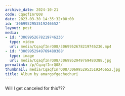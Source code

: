 ```yaml
---
archive_date: 2024-10-21
code: CqaqfInrQ08
date: 2023-03-30 14:35:32+00:00
id: '3069952953519246652'
layout: post
media:
- id: '3069952678219746236'
  type: video
  url: media/CqaqfInrQ08/3069952678219746236.mp4
- id: '3069952949769480388'
  type: image
  url: media/CqaqfInrQ08/3069952949769480388.jpg
permalink: /p/CqaqfInrQ08/
thumbnail: media/CqaqfInrQ08/3069952953519246652.jpg
title: Album by amargofgechechuri
---
```


Will I get canceled for this???